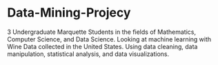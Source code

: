 # Data-Mining-Projecy
3 Undergraduate Marquette Students in the fields of Mathematics, Computer Science, and Data Science. Looking at machine learning with Wine Data collected in the United States.  Using data cleaning, data manipulation, statistical analysis, and data visualizations.
